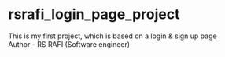 # rsrafi_login_page_project
This is my first project, which is based on a login &amp; sign up page <br>
Author - RS RAFI (Software engineer)
